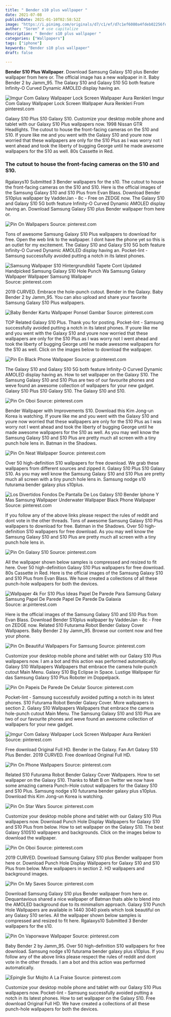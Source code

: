 ```yaml
---
title: " Bender s10 plus wallpaper "
date: 2021-07-08
publishDate: 2021-01-10T02:58:52Z
image: "https://i.pinimg.com/originals/d7/c1/ef/d7c1ef6080a4fdeb02256fd2d7a1b46d.jpg"
author: "Soren" # use capitalize
description: " Bender s10 plus wallpaper "
categories: ["Wallpapers"]
tags: ["iphone"]
keywords: "Bender s10 plus wallpaper"
draft: false

---
```



**Bender S10 Plus Wallpaper**. Download Samsung Galaxy S10 plus Bender wallpaper from here or. The official image has a new wallpaper in it. Baby Bender 2 by Jamm_95. The Galaxy S10 and Galaxy S10 5G both feature Infinity-O Curved Dynamic AMOLED display having an.

![Imgur Com Galaxy Wallpaper Lock Screen Wallpaper Aura Renkleri](https://i.pinimg.com/originals/f0/3a/1d/f03a1df0236e9ff4fedcececb86de63f.jpg "Imgur Com Galaxy Wallpaper Lock Screen Wallpaper Aura Renkleri")
Imgur Com Galaxy Wallpaper Lock Screen Wallpaper Aura Renkleri From pinterest.com


Galaxy S10 Plus S10 Galaxy S10. Customize your desktop mobile phone and tablet with our Galaxy S10 Plus wallpapers now. 1998 Nissan GTR Headlights. The cutout to house the front-facing cameras on the S10 and S10. If youre like me and you went with the Galaxy S10 and youre now worried that these wallpapers are only for the S10 Plus as I was worry not I went ahead and took the liberty of bugging George until he made awesome wallpapers for the S10 as well. 80s Cassette in Red.

### The cutout to house the front-facing cameras on the S10 and S10.

Rgalaxys10 Submitted 3 Bender wallpapers for the s10. The cutout to house the front-facing cameras on the S10 and S10. Here is the official images of the Samsung Galaxy S10 and S10 Plus from Evan Blass. Download Bender S10plus wallpaper by VadderJan - 8c - Free on ZEDGE now. The Galaxy S10 and Galaxy S10 5G both feature Infinity-O Curved Dynamic AMOLED display having an. Download Samsung Galaxy S10 plus Bender wallpaper from here or.


![Pin On Wallpapers](https://i.pinimg.com/474x/68/ea/83/68ea83aba7fc5f47c9e1ba9d31372b20.jpg "Pin On Wallpapers")
Source: pinterest.com

Tons of awesome Samsung Galaxy S10 Plus wallpapers to download for free. Open the web link to the wallpaper. I dont have the phone yet so this is an outlet for my excitement. The Galaxy S10 and Galaxy S10 5G both feature Infinity-O Curved Dynamic AMOLED display having an. Pocket-lint - Samsung successfully avoided putting a notch in its latest phones.

![Samsung Wallpaper S10 Hintergrundbild Tapete Cont Updated Handpicked Samsung Galaxy S10 Hole Punch Wa Samsung Galaxy Wallpaper Wallpaper Samsung Wallpaper](https://i.pinimg.com/474x/77/e6/77/77e67760f9f696670563274255ae6403.jpg "Samsung Wallpaper S10 Hintergrundbild Tapete Cont Updated Handpicked Samsung Galaxy S10 Hole Punch Wa Samsung Galaxy Wallpaper Wallpaper Samsung Wallpaper")
Source: pinterest.com

2019 CURVED. Embrace the hole-punch cutout. Bender in the Galaxy. Baby Bender 2 by Jamm_95. You can also upload and share your favorite Samsung Galaxy S10 Plus wallpapers.

![Baby Bender Kartu Wallpaper Ponsel Gambar](https://i.pinimg.com/736x/48/15/d9/4815d91fea3b1bf451b5af00184a1a95.jpg "Baby Bender Kartu Wallpaper Ponsel Gambar")
Source: pinterest.com

TOP Related Galaxy S10 Plus. Thank you for posting. Pocket-lint - Samsung successfully avoided putting a notch in its latest phones. If youre like me and you went with the Galaxy S10 and youre now worried that these wallpapers are only for the S10 Plus as I was worry not I went ahead and took the liberty of bugging George until he made awesome wallpapers for the S10 as well. Click on the images below to download the wallpaper.

![Pin En Black Phone Wallpaper](https://i.pinimg.com/originals/cc/c9/cf/ccc9cf78ad4e9ad80b2d4bd151a51f44.png "Pin En Black Phone Wallpaper")
Source: gr.pinterest.com

The Galaxy S10 and Galaxy S10 5G both feature Infinity-O Curved Dynamic AMOLED display having an. How to set wallpaper on the Galaxy S10. The Samsung Galaxy S10 and S10 Plus are two of our favourite phones and weve found an awesome collection of wallpapers for your new gadget. Galaxy S10 Plus S10 Galaxy S10. The Galaxy S10 and S10.

![Pin On Oboi](https://i.pinimg.com/originals/3e/e2/3e/3ee23e181edd8faa82423a19555f7e67.png "Pin On Oboi")
Source: pinterest.com

Bender Wallpaper with Improvements S10. Download this Kim Jong-un Korea is watching. If youre like me and you went with the Galaxy S10 and youre now worried that these wallpapers are only for the S10 Plus as I was worry not I went ahead and took the liberty of bugging George until he made awesome wallpapers for the S10 as well. As you may well know the Samsung Galaxy S10 and S10 Plus are pretty much all screen with a tiny punch hole lens in. Batman in the Shadows.

![Pin On Neat Wallpaper](https://i.pinimg.com/originals/33/0d/b8/330db8fa8096c0f3cb94d05933473139.jpg "Pin On Neat Wallpaper")
Source: pinterest.com

Over 50 high-definition S10 wallpapers for free download. We grab these wallpapers from different sources and zipped it. Galaxy S10 Plus S10 Galaxy S10. As you may well know the Samsung Galaxy S10 and S10 Plus are pretty much all screen with a tiny punch hole lens in. Samsung nodge s10 futurama bender galaxy plus s10plus.

![Los Divertidos Fondos De Pantalla De Los Galaxy S10 Bender Iphone Y Mas Samsung Wallpaper Underwater Wallpaper Black Phone Wallpaper](https://i.pinimg.com/originals/ca/db/13/cadb13d5eeafadd2e537cd16731919b5.jpg "Los Divertidos Fondos De Pantalla De Los Galaxy S10 Bender Iphone Y Mas Samsung Wallpaper Underwater Wallpaper Black Phone Wallpaper")
Source: pinterest.com

If you follow any of the above links please respect the rules of reddit and dont vote in the other threads. Tons of awesome Samsung Galaxy S10 Plus wallpapers to download for free. Batman in the Shadows. Over 50 high-definition S10 wallpapers for free download. As you may well know the Samsung Galaxy S10 and S10 Plus are pretty much all screen with a tiny punch hole lens in.

![Pin On Galaxy S10](https://i.pinimg.com/originals/90/19/9a/90199a6245ec84cd2456f68678cf5316.jpg "Pin On Galaxy S10")
Source: pinterest.com

All the wallpaper shown below samples is compressed and resized to fit here. Over 50 high-definition Galaxy S10 Plus wallpapers for free download. 80s Cassette in Red. Here is the official images of the Samsung Galaxy S10 and S10 Plus from Evan Blass. We have created a collections of all these punch-hole wallpapers for both the devices.

![Wallpaper 4k For S10 Plus Ideas Papel De Parede Para Samsung Galaxy Samsung Papel De Parede Papel De Parede Da Galaxia](https://i.pinimg.com/originals/35/3a/7a/353a7afab385a7d384e71d1384874c5b.jpg "Wallpaper 4k For S10 Plus Ideas Papel De Parede Para Samsung Galaxy Samsung Papel De Parede Papel De Parede Da Galaxia")
Source: ar.pinterest.com

Here is the official images of the Samsung Galaxy S10 and S10 Plus from Evan Blass. Download Bender S10plus wallpaper by VadderJan - 8c - Free on ZEDGE now. Related S10 Futurama Robot Bender Galaxy Cover Wallpapers. Baby Bender 2 by Jamm_95. Browse our content now and free your phone.

![Pin On Beautiful Wallpapers For Samsung](https://i.pinimg.com/736x/a1/85/36/a18536239537b8fe2e7414cea42795dc.jpg "Pin On Beautiful Wallpapers For Samsung")
Source: pinterest.com

Customize your desktop mobile phone and tablet with our Galaxy S10 Plus wallpapers now. I am a bot and this action was performed automatically. Galaxy S10 Wallpapers Wallpapers that embrace the camera hole-punch cutout Main Menu. Galaxy S10 Big Eclipse in Space. Lustige Wallpaper für das Samsung Galaxy S10 Plus Roboter im Doppelpack.

![Pin On Papeis De Parede De Celular](https://i.pinimg.com/236x/8e/62/a3/8e62a341c0db9907df8da9482a446c9f.jpg "Pin On Papeis De Parede De Celular")
Source: pinterest.com

Pocket-lint - Samsung successfully avoided putting a notch in its latest phones. S10 Futurama Robot Bender Galaxy Cover. More wallpapers in section 2. Galaxy S10 Wallpapers Wallpapers that embrace the camera hole-punch cutout Main Menu. The Samsung Galaxy S10 and S10 Plus are two of our favourite phones and weve found an awesome collection of wallpapers for your new gadget.

![Imgur Com Galaxy Wallpaper Lock Screen Wallpaper Aura Renkleri](https://i.pinimg.com/originals/f0/3a/1d/f03a1df0236e9ff4fedcececb86de63f.jpg "Imgur Com Galaxy Wallpaper Lock Screen Wallpaper Aura Renkleri")
Source: pinterest.com

Free download Original Full HD. Bender in the Galaxy. Fan Art Galaxy S10 Plus Bender. 2019 CURVED. Free download Original Full HD.

![Pin On Phone Wallpapers](https://i.pinimg.com/564x/a5/61/08/a561082e4a63d963b792782cad584c43.jpg "Pin On Phone Wallpapers")
Source: pinterest.com

Related S10 Futurama Robot Bender Galaxy Cover Wallpapers. How to set wallpaper on the Galaxy S10. Thanks to Matt B on Twitter we now have some amazing camera Punch-Hole cutout wallpapers for the Galaxy S10 and S10 Plus. Samsung nodge s10 futurama bender galaxy plus s10plus. Download this Kim Jong-un Korea is watching.

![Pin On Star Wars](https://i.pinimg.com/474x/7f/6d/68/7f6d680c26d1def463161d4d9c7c6c04.jpg "Pin On Star Wars")
Source: pinterest.com

Customize your desktop mobile phone and tablet with our Galaxy S10 Plus wallpapers now. Download Punch Hole Display Wallpapers for Galaxy S10 and S10 Plus from below. How to set wallpaper on the Galaxy S10. The best Galaxy S10S10 wallpapers and backgrounds. Click on the images below to download the wallpaper.

![Pin On Oboi](https://i.pinimg.com/originals/3f/3c/32/3f3c32b162003b69d75507fc6cc32e96.png "Pin On Oboi")
Source: pinterest.com

2019 CURVED. Download Samsung Galaxy S10 plus Bender wallpaper from here or. Download Punch Hole Display Wallpapers for Galaxy S10 and S10 Plus from below. More wallpapers in section 2. HD wallpapers and background images.

![Pin On My Saves](https://i.pinimg.com/736x/4d/b2/50/4db25096066fc36b089592167732685b.jpg "Pin On My Saves")
Source: pinterest.com

Download Samsung Galaxy S10 plus Bender wallpaper from here or. Dequantavious shared a nice wallpaper of Batman thats able to blend into the AMOLED background due to its minimalism approach. Galaxy S10 Punch Hole Wallpapers are available in 1440 3040 pixels which look beautiful on any Galaxy S10 series. All the wallpaper shown below samples is compressed and resized to fit here. Rgalaxys10 Submitted 3 Bender wallpapers for the s10.

![Pin On Vaporwave Wallpaper](https://i.pinimg.com/736x/c2/65/8d/c2658d5550b84456938e07fd8f737654.jpg "Pin On Vaporwave Wallpaper")
Source: pinterest.com

Baby Bender 2 by Jamm_95. Over 50 high-definition S10 wallpapers for free download. Samsung nodge s10 futurama bender galaxy plus s10plus. If you follow any of the above links please respect the rules of reddit and dont vote in the other threads. I am a bot and this action was performed automatically.

![Epingle Sur Mojito A La Fraise](https://i.pinimg.com/originals/d7/c1/ef/d7c1ef6080a4fdeb02256fd2d7a1b46d.jpg "Epingle Sur Mojito A La Fraise")
Source: pinterest.com

Customize your desktop mobile phone and tablet with our Galaxy S10 Plus wallpapers now. Pocket-lint - Samsung successfully avoided putting a notch in its latest phones. How to set wallpaper on the Galaxy S10. Free download Original Full HD. We have created a collections of all these punch-hole wallpapers for both the devices.

